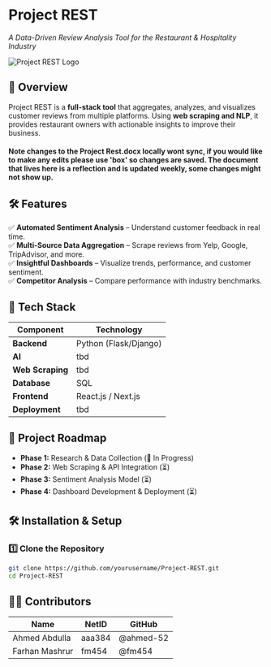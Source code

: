 # **Project REST**
_A Data-Driven Review Analysis Tool for the Restaurant & Hospitality Industry_

![Project REST Logo](media/image3.png)

## **📌 Overview**
Project REST is a **full-stack tool** that aggregates, analyzes, and visualizes customer reviews from multiple platforms. Using **web scraping and NLP**, it provides restaurant owners with actionable insights to improve their business.

#### Note changes to the Project Rest.docx locally wont sync, if you would like to make any edits please use 'box' so changes are saved. The document that lives here is a reflection and is updated weekly, some changes might not show up.

## **🛠 Features**
✅ **Automated Sentiment Analysis** – Understand customer feedback in real time.  
✅ **Multi-Source Data Aggregation** – Scrape reviews from Yelp, Google, TripAdvisor, and more.  
✅ **Insightful Dashboards** – Visualize trends, performance, and customer sentiment.  
✅ **Competitor Analysis** – Compare performance with industry benchmarks.  

## **📐 Tech Stack**
| **Component**       | **Technology** |
|---------------------|---------------|
| **Backend**        | Python (Flask/Django) |
| **AI**             | tbd |
| **Web Scraping**   | tbd |
| **Database**       |  SQL |
| **Frontend**       | React.js / Next.js |
| **Deployment**     | tbd |

## **📅 Project Roadmap**
- **Phase 1:** Research & Data Collection (🔄 In Progress)
- **Phase 2:** Web Scraping & API Integration (⏳)
- **Phase 3:** Sentiment Analysis Model (⏳)
- **Phase 4:** Dashboard Development & Deployment (⏳)

## **🛠 Installation & Setup**
### **1️⃣ Clone the Repository**
```bash
git clone https://github.com/yourusername/Project-REST.git
cd Project-REST
```

## 👨‍💻 Contributors

| Name            | NetID  | GitHub       |
|----------------|--------|---------------|
| Ahmed Abdulla  | aaa384 | @ahmed-52 |
| Farhan Mashrur | fm454  | @fm454|
